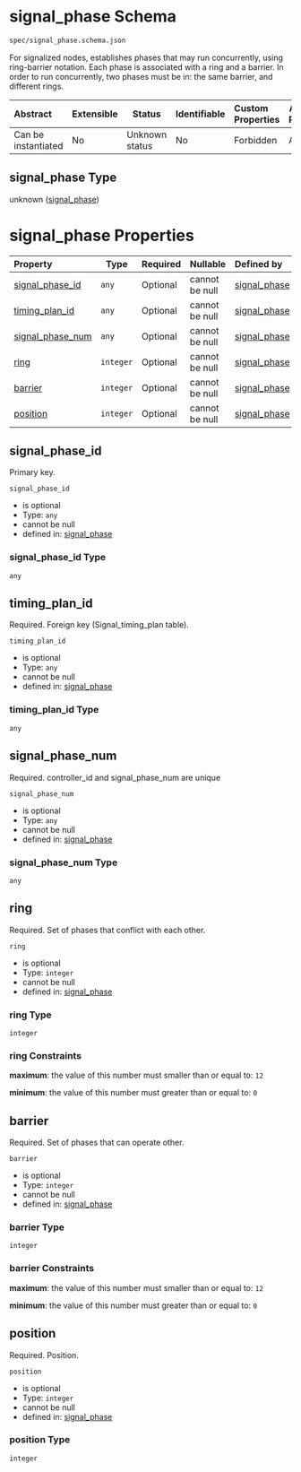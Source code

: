 # signal_phase Schema

```txt
spec/signal_phase.schema.json
```

For signalized nodes, establishes phases that may run concurrently, using ring-barrier notation. Each phase is associated with a ring and a barrier. In order to run concurrently, two phases must be in: the same barrier, and different rings.


| Abstract            | Extensible | Status         | Identifiable | Custom Properties | Additional Properties | Access Restrictions | Defined In                                                                            |
| :------------------ | ---------- | -------------- | ------------ | :---------------- | --------------------- | ------------------- | ------------------------------------------------------------------------------------- |
| Can be instantiated | No         | Unknown status | No           | Forbidden         | Allowed               | none                | [signal_phase.schema.json](../../out/signal_phase.schema.json "open original schema") |

## signal_phase Type

unknown ([signal_phase](signal_phase.md))

# signal_phase Properties

| Property                              | Type      | Required | Nullable       | Defined by                                                                                                               |
| :------------------------------------ | --------- | -------- | -------------- | :----------------------------------------------------------------------------------------------------------------------- |
| [signal_phase_id](#signal_phase_id)   | `any`     | Optional | cannot be null | [signal_phase](signal_phase-properties-signal_phase_id.md "spec/signal_phase.schema.json#/properties/signal_phase_id")   |
| [timing_plan_id](#timing_plan_id)     | `any`     | Optional | cannot be null | [signal_phase](signal_phase-properties-timing_plan_id.md "spec/signal_phase.schema.json#/properties/timing_plan_id")     |
| [signal_phase_num](#signal_phase_num) | `any`     | Optional | cannot be null | [signal_phase](signal_phase-properties-signal_phase_num.md "spec/signal_phase.schema.json#/properties/signal_phase_num") |
| [ring](#ring)                         | `integer` | Optional | cannot be null | [signal_phase](signal_phase-properties-ring.md "spec/signal_phase.schema.json#/properties/ring")                         |
| [barrier](#barrier)                   | `integer` | Optional | cannot be null | [signal_phase](signal_phase-properties-barrier.md "spec/signal_phase.schema.json#/properties/barrier")                   |
| [position](#position)                 | `integer` | Optional | cannot be null | [signal_phase](signal_phase-properties-position.md "spec/signal_phase.schema.json#/properties/position")                 |

## signal_phase_id

Primary key.


`signal_phase_id`

-   is optional
-   Type: `any`
-   cannot be null
-   defined in: [signal_phase](signal_phase-properties-signal_phase_id.md "spec/signal_phase.schema.json#/properties/signal_phase_id")

### signal_phase_id Type

`any`

## timing_plan_id

Required. Foreign key (Signal_timing_plan table).


`timing_plan_id`

-   is optional
-   Type: `any`
-   cannot be null
-   defined in: [signal_phase](signal_phase-properties-timing_plan_id.md "spec/signal_phase.schema.json#/properties/timing_plan_id")

### timing_plan_id Type

`any`

## signal_phase_num

Required. controller_id and signal_phase_num are unique


`signal_phase_num`

-   is optional
-   Type: `any`
-   cannot be null
-   defined in: [signal_phase](signal_phase-properties-signal_phase_num.md "spec/signal_phase.schema.json#/properties/signal_phase_num")

### signal_phase_num Type

`any`

## ring

Required. Set of phases that conflict with each other. 


`ring`

-   is optional
-   Type: `integer`
-   cannot be null
-   defined in: [signal_phase](signal_phase-properties-ring.md "spec/signal_phase.schema.json#/properties/ring")

### ring Type

`integer`

### ring Constraints

**maximum**: the value of this number must smaller than or equal to: `12`

**minimum**: the value of this number must greater than or equal to: `0`

## barrier

Required. Set of phases that can operate other.


`barrier`

-   is optional
-   Type: `integer`
-   cannot be null
-   defined in: [signal_phase](signal_phase-properties-barrier.md "spec/signal_phase.schema.json#/properties/barrier")

### barrier Type

`integer`

### barrier Constraints

**maximum**: the value of this number must smaller than or equal to: `12`

**minimum**: the value of this number must greater than or equal to: `0`

## position

Required. Position.


`position`

-   is optional
-   Type: `integer`
-   cannot be null
-   defined in: [signal_phase](signal_phase-properties-position.md "spec/signal_phase.schema.json#/properties/position")

### position Type

`integer`
